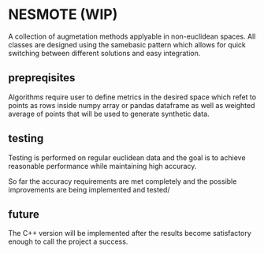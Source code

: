# NESMOTE (WIP)
A collection of augmetation methods applyable in non-euclidean spaces. All classes are designed using the samebasic pattern which allows for quick switching between different solutions and easy integration.

## prepreqisites
Algorithms require user to define metrics in the desired space which refet to points as rows inside numpy array or pandas dataframe as well as weighted average of points that will be used to generate synthetic data.

## testing
Testing is performed on regular euclidean data and the goal is to achieve reasonable performance while maintaining high accuracy. 

So far the accuracy requirements are met completely and the possible improvements are being implemented and tested/

## future
The C++ version will be implemented after the results become satisfactory enough to call the project a success.